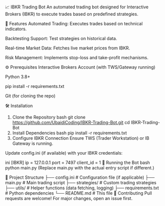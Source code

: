 📈 IBKR Trading Bot
An automated trading bot designed for Interactive Brokers (IBKR) to execute trades based on predefined strategies.

🚀 Features
Automated Trading: Executes trades based on technical indicators.

Backtesting Support: Test strategies on historical data.

Real-time Market Data: Fetches live market prices from IBKR.

Risk Management: Implements stop-loss and take-profit mechanisms.

⚙️ Prerequisites
Interactive Brokers Account (with TWS/Gateway running)

Python 3.8+

pip install -r requirements.txt

Git (for cloning the repo)

🛠 Installation
1. Clone the Repository
bash
git clone https://github.com/UbaidiCoding/IBKR-Trading-Bot.git
cd IBKR-Trading-Bot
2. Install Dependencies
bash
pip install -r requirements.txt
3. Configure IBKR Connection
Ensure TWS (Trader Workstation) or IB Gateway is running.

Update config.ini (if available) with your IBKR credentials:

ini
[IBKR]
ip = 127.0.0.1
port = 7497
client_id = 1
🏃 Running the Bot
bash
python main.py
(Replace main.py with the actual entry script if different.)

📂 Project Structure
├── config.ini           # Configuration file (if applicable)
├── main.py             # Main trading script
├── strategies/         # Custom trading strategies
├── utils/              # Helper functions (data fetching, logging)
├── requirements.txt    # Python dependencies
└── README.md           # This file
🤝 Contributing
Pull requests are welcome! For major changes, open an issue first.

